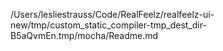 /Users/lesliestrauss/Code/RealFeelz/realfeelz-ui-new/tmp/custom_static_compiler-tmp_dest_dir-B5aQvmEn.tmp/mocha/Readme.md